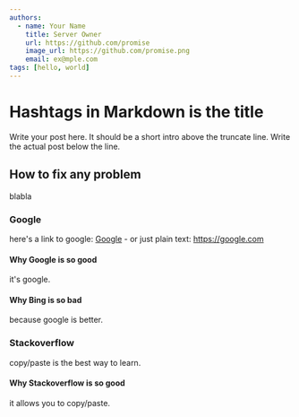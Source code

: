 ```yaml
---
authors:
  - name: Your Name
    title: Server Owner
    url: https://github.com/promise
    image_url: https://github.com/promise.png
    email: ex@mple.com
tags: [hello, world]
---
```


# Hashtags in Markdown is the title

Write your post here. It should be a short intro above the truncate line. Write the actual post below the line.

<!--truncate-->

## How to fix any problem

blabla

### Google

here's a link to google: [Google](https://google.com) - or just plain text: https://google.com

#### Why Google is so good

it's google.

#### Why Bing is so bad

because google is better.

### Stackoverflow

copy/paste is the best way to learn.

#### Why Stackoverflow is so good

it allows you to copy/paste.